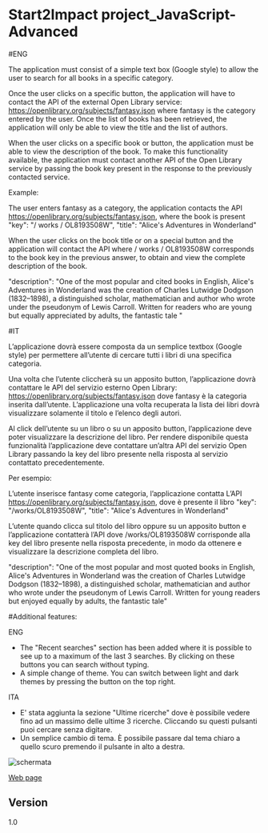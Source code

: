 # Start2Impact project_JavaScript-Advanced 

#ENG

The application must consist of a simple text box (Google style) to allow the user to search for all books in a specific category.

Once the user clicks on a specific button, the application will have to contact the API of the external Open Library service: https://openlibrary.org/subjects/fantasy.json where fantasy is the category entered by the user. Once the list of books has been retrieved, the application will only be able to view the title and the list of authors.

When the user clicks on a specific book or button, the application must be able to view the description of the book. To make this functionality available, the application must contact another API of the Open Library service by passing the book key present in the response to the previously contacted service.

Example:

The user enters fantasy as a category, the application contacts the API https://openlibrary.org/subjects/fantasy.json, where the book is present
"key": "/ works / OL8193508W",
"title": "Alice's Adventures in Wonderland"

When the user clicks on the book title or on a special button and the application will contact the API where / works / OL8193508W corresponds to the book key in the previous answer, to obtain and view the complete description of the book.

"description": "One of the most popular and cited books in English, Alice's Adventures in Wonderland was the creation of Charles Lutwidge Dodgson (1832–1898), a distinguished scholar, mathematician and author who wrote under the pseudonym of Lewis Carroll. Written for readers who are young but equally appreciated by adults, the fantastic tale "



#IT

L’applicazione dovrà essere composta da un semplice textbox (Google style) per permettere all’utente di cercare tutti i libri di una specifica categoria.

Una volta che l’utente cliccherà su un apposito button, l’applicazione dovrà contattare le API del servizio esterno Open Library: https://openlibrary.org/subjects/fantasy.json dove fantasy è la categoria inserita dall’utente. L’applicazione una volta recuperata la lista dei libri dovrà visualizzare solamente il titolo e l’elenco degli autori.

Al click dell’utente su un libro o su un apposito button, l’applicazione deve poter visualizzare la descrizione del libro. Per rendere disponibile questa funzionalità l’applicazione deve contattare un’altra API del servizio Open Library passando la key del libro presente nella risposta al servizio contattato precedentemente.

Per esempio:

L’utente inserisce fantasy come categoria, l’applicazione contatta L’API https://openlibrary.org/subjects/fantasy.json, dove è presente il libro
"key": "/works/OL8193508W",
"title": "Alice's Adventures in Wonderland"

L’utente quando clicca sul titolo del libro oppure su un apposito button e l’applicazione contatterà l’API dove /works/OL8193508W corrisponde alla key del libro presente nella risposta precedente, in modo da ottenere e visualizzare la descrizione completa del libro. 

"description": "One of the most popular and most quoted books in English, Alice's Adventures in Wonderland was the creation of Charles Lutwidge Dodgson (1832–1898), a distinguished scholar, mathematician and author who wrote under the pseudonym of Lewis Carroll. Written for young readers but enjoyed equally by adults, the fantastic tale"

#Additional features:

ENG

- The "Recent searches" section has been added where it is possible to see up to a maximum of the last 3 searches. By clicking on these buttons you can search without typing.
- A simple change of theme. You can switch between light and dark themes by pressing the button on the top right.


ITA

- E' stata aggiunta la sezione "Ultime ricerche" dove è possibile vedere fino ad un massimo delle ultime 3 ricerche. Cliccando su questi pulsanti puoi cercare senza digitare.
- Un semplice cambio di tema. È possibile passare dal tema chiaro a quello scuro premendo il pulsante in alto a destra.


![schermata](https://user-images.githubusercontent.com/85701416/147369592-191c3357-1221-4b26-bc88-e50642a5dfce.png)

[Web page](https://start2impactprojectjavascript.netlify.app)

## Version

1.0
